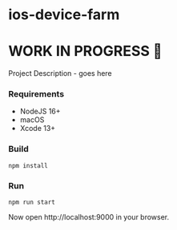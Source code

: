 # ios-device-farm

# WORK IN PROGRESS :construction:

Project Description - goes here

### Requirements

- NodeJS 16+
- macOS
- Xcode 13+

### Build

```nodejs
npm install
```

### Run

```nodejs
npm run start
```

Now open http://localhost:9000 in your browser.
